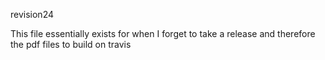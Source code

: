 revision24

This file essentially exists for when I forget to take a release and therefore the pdf files to build on travis
